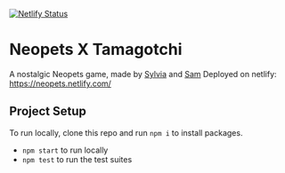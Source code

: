 [![Netlify Status](https://api.netlify.com/api/v1/badges/f210f167-80cb-4101-aada-488c03930052/deploy-status)](https://app.netlify.com/sites/neopets/deploys)

# Neopets X Tamagotchi

A nostalgic Neopets game, made by [Sylvia](https://github.com/seabasshoang) and [Sam](https://github.com/starsuit)
Deployed on netlify: https://neopets.netlify.com/

## Project Setup

To run locally, clone this repo and run `npm i` to install packages.
* `npm start` to run locally
* `npm test` to run the test suites
